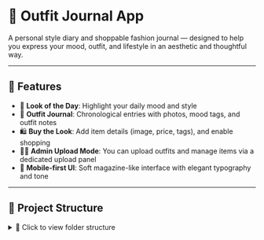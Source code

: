 # 👗 Outfit Journal App

A personal style diary and shoppable fashion journal — designed to help you express your mood, outfit, and lifestyle in an aesthetic and thoughtful way.

---

## 🌟 Features

- 🧥 **Look of the Day**: Highlight your daily mood and style
- 📔 **Outfit Journal**: Chronological entries with photos, mood tags, and outfit notes
- 🛍️ **Buy the Look**: Add item details (image, price, tags), and enable shopping
- 👩‍💻 **Admin Upload Mode**: You can upload outfits and manage items via a dedicated upload panel
- 📱 **Mobile-first UI**: Soft magazine-like interface with elegant typography and tone

---

## 🧭 Project Structure
<details>
<summary>📂 Click to view folder structure</summary>

<br/>

<pre>

outfit-journal-app/
├── app/ # App Router 页面
│ ├── home/ # 首页（主 Look + Journal）
│ ├── journal/ # Outfit Journal 列表
│ ├── cart/ # 购物车
│ ├── me/ # 个人中心
│ ├── upload/ # 上传穿搭（admin）
│ └── layout.tsx # 全局布局（含 TabBar）
│
├── components/ # UI 组件
│ ├── OutfitCard.tsx
│ ├── NavBar.tsx
│ ├── ItemModal.tsx
│ └── UserAvatar.tsx
│
├── lib/ # 工具 & Firebase 初始化
│ ├── firebase.ts
│ └── utils.ts
│
├── public/ # 静态资源（图片等）
│ ├── avatar.jpg
│ ├── look-of-day.jpg
│ └── outfit*.jpg
│
├── styles/ # 全局样式（Tailwind）
│ └── globals.css
│
├── README.md
├── .gitignore
├── package.json
├── tsconfig.json
└── tailwind.config.js

</pre>

</details>

